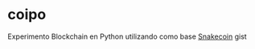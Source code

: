 # coipo
Experimento Blockchain en Python utilizando como base [Snakecoin](https://gist.github.com/aunyks/8f2c2fd51cc17f342737917e1c2582e2) gist